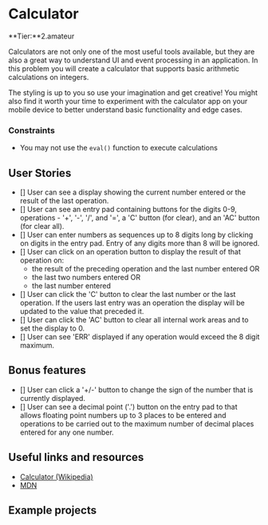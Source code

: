 # Calculator
**Tier:**2.amateur

Calculators are not only one of the most useful tools available, but they are also a great way to understand UI and event processing in an application. In this problem you will create a calculator that supports basic arithmetic calculations on integers. 

The styling is up to you so use your imagination and get creative! You might also find it worth your time to experiment with the calculator app on your mobile device to better understand basic functionality and edge cases.

### Constraints

- You may not use the `eval()` function to execute calculations

## User Stories
-   [] User can see a display showing the current number entered or the result of the last operation.
-   [] User can see an entry pad containing buttons for the digits 0-9, operations - '+', '-', '/', and '=', a 'C' button (for clear), and an 'AC' button (for clear all).
-   [] User can enter numbers as sequences up to 8 digits long by clicking on digits in the entry pad. Entry of any digits more than 8 will be ignored.
-   [] User can click on an operation button to display the result of that operation on:
    * the result of the preceding operation and the last number entered OR
    * the last two numbers entered OR
    * the last number entered
-   [] User can click the 'C' button to clear the last number or the last operation. If the users last entry was an operation the display will be updated to the value that preceded it.
-   [] User can click the 'AC' button to clear all internal work areas and to set the display to 0.
-   [] User can see 'ERR' displayed if any operation would exceed the 8 digit maximum.

## Bonus features

-   [] User can click a '+/-' button to change the sign of the number that is currently displayed.
-   [] User can see a decimal point ('.') button on the entry pad to that allows floating point numbers up to 3 places to be entered and operations to be carried out to the maximum number of decimal places entered for any one number.

## Useful links and resources
- [Calculator (Wikipedia)](https://en.wikipedia.org/wiki/Calculator)
- [MDN](https://developer.mozilla.org/en-US/)

## Example projects
